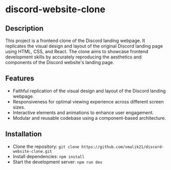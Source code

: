 # discord-website-clone

## Description
This project is a frontend clone of the Discord landing webpage. It replicates the visual design and layout of the original Discord landing page using HTML, CSS, and React. The clone aims to showcase frontend development skills by accurately reproducing the aesthetics and components of the Discord website's landing page.

## Features
- Faithful replication of the visual design and layout of the Discord landing webpage.
- Responsiveness for optimal viewing experience across different screen sizes.
- Interactive elements and animations to enhance user engagement.
- Modular and reusable codebase using a component-based architecture.
  
## Installation
- Clone the repository: `git clone https://github.com/smalik21/discord-website-clone.git`
- Install dependencies: `npm install`
- Start the development server: `npm run dev`
